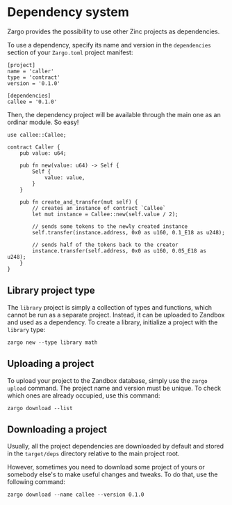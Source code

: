 # Dependency system

Zargo provides the possibility to use other Zinc projects as dependencies.

To use a dependency, specify its name and version in the `dependencies` section
of your `Zargo.toml` project manifest:

```toml,no_run,noplaypen
[project]
name = 'caller'
type = 'contract'
version = '0.1.0'

[dependencies]
callee = '0.1.0'
```

Then, the dependency project will be available through the main one as an ordinar module.
So easy!

```rust,no_run,noplaypen
use callee::Callee;

contract Caller {
    pub value: u64;

    pub fn new(value: u64) -> Self {
        Self {
            value: value,
        }
    }

    pub fn create_and_transfer(mut self) {
        // creates an instance of contract `Callee`
        let mut instance = Callee::new(self.value / 2);
        
        // sends some tokens to the newly created instance
        self.transfer(instance.address, 0x0 as u160, 0.1_E18 as u248);
        
        // sends half of the tokens back to the creator
        instance.transfer(self.address, 0x0 as u160, 0.05_E18 as u248);
    }
}
```

## Library project type

The `library` project is simply a collection of types and functions, which cannot
be run as a separate project. Instead, it can be uploaded to Zandbox and used as
a dependency. To create a library, initialize a project with the `library` type:

```bash,no_run,noplaypen
zargo new --type library math
```

## Uploading a project

To upload your project to the Zandbox database, simply use the `zargo upload`
command. The project name and version must be unique. To check which ones are
already occupied, use this command:

```bash,no_run,noplaypen
zargo download --list
```

## Downloading a project

Usually, all the project dependencies are downloaded by default and stored
in the `target/deps` directory relative to the main project root.

However, sometimes you need to download some project of yours or somebody else's
to make useful changes and tweaks. To do that, use the following command:

```bash,no_run,noplaypen
zargo download --name callee --version 0.1.0
```

